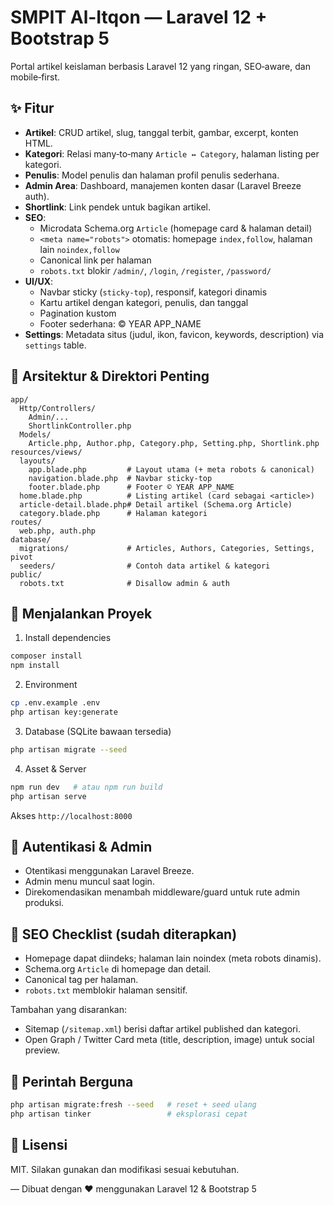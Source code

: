 # SMPIT Al-Itqon — Laravel 12 + Bootstrap 5

Portal artikel keislaman berbasis Laravel 12 yang ringan, SEO‑aware, dan mobile‑first.

## ✨ Fitur

- **Artikel**: CRUD artikel, slug, tanggal terbit, gambar, excerpt, konten HTML.
- **Kategori**: Relasi many‑to‑many `Article ↔ Category`, halaman listing per kategori.
- **Penulis**: Model penulis dan halaman profil penulis sederhana.
- **Admin Area**: Dashboard, manajemen konten dasar (Laravel Breeze auth).
- **Shortlink**: Link pendek untuk bagikan artikel.
- **SEO**:
  - Microdata Schema.org `Article` (homepage card & halaman detail)
  - `<meta name="robots">` otomatis: homepage `index,follow`, halaman lain `noindex,follow`
  - Canonical link per halaman
  - `robots.txt` blokir `/admin/`, `/login`, `/register`, `/password/`
- **UI/UX**:
  - Navbar sticky (`sticky-top`), responsif, kategori dinamis
  - Kartu artikel dengan kategori, penulis, dan tanggal
  - Pagination kustom
  - Footer sederhana: © YEAR APP_NAME
- **Settings**: Metadata situs (judul, ikon, favicon, keywords, description) via `settings` table.

## 🧱 Arsitektur & Direktori Penting

```
app/
  Http/Controllers/
    Admin/...
    ShortlinkController.php
  Models/
    Article.php, Author.php, Category.php, Setting.php, Shortlink.php
resources/views/
  layouts/
    app.blade.php         # Layout utama (+ meta robots & canonical)
    navigation.blade.php  # Navbar sticky-top
    footer.blade.php      # Footer © YEAR APP_NAME
  home.blade.php          # Listing artikel (card sebagai <article>)
  article-detail.blade.php# Detail artikel (Schema.org Article)
  category.blade.php      # Halaman kategori
routes/
  web.php, auth.php
database/
  migrations/             # Articles, Authors, Categories, Settings, pivot
  seeders/                # Contoh data artikel & kategori
public/
  robots.txt              # Disallow admin & auth
```

## 🚀 Menjalankan Proyek

1) Install dependencies
```bash
composer install
npm install
```

2) Environment
```bash
cp .env.example .env
php artisan key:generate
```

3) Database (SQLite bawaan tersedia)
```bash
php artisan migrate --seed
```

4) Asset & Server
```bash
npm run dev   # atau npm run build
php artisan serve
```

Akses `http://localhost:8000`

## 🔐 Autentikasi & Admin

- Otentikasi menggunakan Laravel Breeze.
- Admin menu muncul saat login.
- Direkomendasikan menambah middleware/guard untuk rute admin produksi.

## 🔎 SEO Checklist (sudah diterapkan)

- Homepage dapat diindeks; halaman lain noindex (meta robots dinamis).
- Schema.org `Article` di homepage dan detail.
- Canonical tag per halaman.
- `robots.txt` memblokir halaman sensitif.

Tambahan yang disarankan:
- Sitemap (`/sitemap.xml`) berisi daftar artikel published dan kategori.
- Open Graph / Twitter Card meta (title, description, image) untuk social preview.

## 🧪 Perintah Berguna

```bash
php artisan migrate:fresh --seed   # reset + seed ulang
php artisan tinker                 # eksplorasi cepat
```

## 📄 Lisensi

MIT. Silakan gunakan dan modifikasi sesuai kebutuhan.

— Dibuat dengan ❤️ menggunakan Laravel 12 & Bootstrap 5
